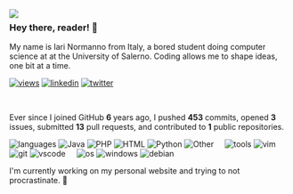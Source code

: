 <img align="left" src="https://github.com/orhun/orhun/assets/48630736/c1c23914-7112-4d22-ba7e-a0662a4706bd">

### Hey there, reader! 👋

My name is Iari Normanno from Italy, a bored student doing computer science at at the University of Salerno.
Coding allows me to shape ideas, one bit at a time.

[![views](https://komarev.com/ghpvc/?username=wassupiari&style=flat&color=313131&label=views&abbreviated=tru)](github.com/wassupiari) [![linkedin](https://img.shields.io/badge/linkedin-313131?style=flat&labelColor=grey)](https://www.linkedin.com/in/iarinormanno/)
[![twitter](https://img.shields.io/badge/twitter-313131?style=flat&logo=x&labelColor=grey)](https://twitter.com/callmejarek)

<br>

Ever since I joined GitHub  <strong>6 </strong> years ago, I pushed <strong>453</strong> commits, opened <strong>3</strong> issues, submitted <strong>13</strong> pull requests, and contributed to <strong>1</strong> public repositories.



![languages](https://img.shields.io/static/v1?label=&message=languages:&color=111&style=flat-square)
![Java](https://img.shields.io/static/v1?logo=Java&label=&message=Java&color=313131&logoColor=AAA&style=flat)
![PHP](https://img.shields.io/static/v1?logo=PHP&label=&message=PHP&color=313131&logoColor=AAA&style=flat)
![HTML](https://img.shields.io/static/v1?logo=HTML&label=&message=HTML&color=313131&logoColor=AAA&style=flat)
![Python](https://img.shields.io/static/v1?logo=Python&label=&message=Python&color=313131&logoColor=AAA&style=flat)
![Other](https://img.shields.io/static/v1?logo=Other&label=&message=Other&color=313131&logoColor=AAA&style=flat)
&nbsp;&nbsp;&nbsp;
![tools](https://img.shields.io/static/v1?label=&message=tools:&color=111&style=flat-square)
![vim](https://img.shields.io/static/v1?logo=vim&label=&message=vim&color=313131&logoColor=AAA&style=flat)
![git](https://img.shields.io/static/v1?logo=git&label=&message=git&color=313131&logoColor=AAA&style=flat)
![vscode](https://img.shields.io/static/v1?logo=visualstudiocode&label=&message=vscode&color=313131&logoColor=AAA&style=flat)
&nbsp;&nbsp;&nbsp;
![os](https://img.shields.io/static/v1?label=&message=OS:&color=111&style=flat-square)
![windows](https://img.shields.io/static/v1?logo=windows&label=&message=windows&color=313131&logoColor=AAA&style=flat)
![debian](https://img.shields.io/static/v1?logo=macOS&label=&message=macOS&color=313131&logoColor=AAA&style=flat)


I'm currently working on my personal website and trying to not procrastinate. 🩶
























